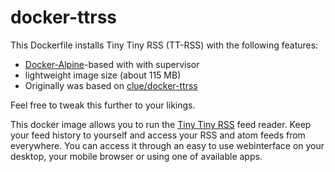 ﻿# docker-ttrss

This Dockerfile installs Tiny Tiny RSS (TT-RSS) with the following features:

- [Docker-Alpine](https://github.com/gliderlabs/docker-alpine)-based with with supervisor
- lightweight image size (about 115 MB)
- Originally was based on [clue/docker-ttrss](https://github.com/clue/docker-ttrss)

Feel free to tweak this further to your likings.

This docker image allows you to run the [Tiny Tiny RSS](http://www.tt-rss.org) feed reader.
Keep your feed history to yourself and access your RSS and atom feeds from everywhere.
You can access it through an easy to use webinterface on your desktop, your mobile browser or using one of available apps.

